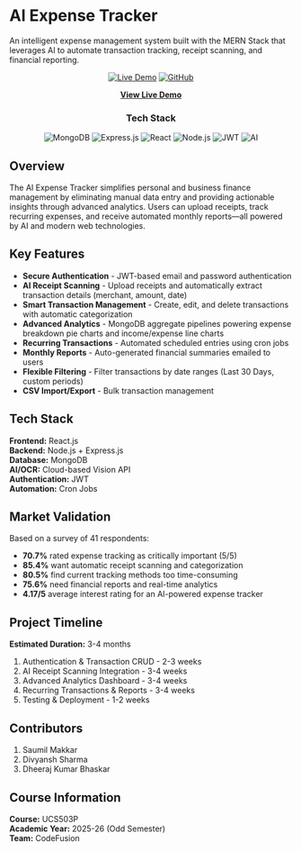 # AI Expense Tracker

An intelligent expense management system built with the MERN Stack that leverages AI to automate transaction tracking, receipt scanning, and financial reporting.

<div align="center">

[![Live Demo](https://img.shields.io/badge/Live-Demo-brightgreen?style=for-the-badge&logo=vercel)](https://your-live-link-here.vercel.app)
[![GitHub](https://img.shields.io/badge/GitHub-Repository-blue?style=for-the-badge&logo=github)](https://github.com/dheerajkrbhaskar/ucs503p-202526odd-codefusion)

**[View Live Demo](https://ucs503p-202526odd-codefusion.vercel.app/)**

### Tech Stack

![MongoDB](https://img.shields.io/badge/MongoDB-47A248?style=for-the-badge&logo=mongodb&logoColor=white)
![Express.js](https://img.shields.io/badge/Express.js-000000?style=for-the-badge&logo=express&logoColor=white)
![React](https://img.shields.io/badge/React-20232A?style=for-the-badge&logo=react&logoColor=61DAFB)
![Node.js](https://img.shields.io/badge/Node.js-339933?style=for-the-badge&logo=nodedotjs&logoColor=white)
![JWT](https://img.shields.io/badge/JWT-000000?style=for-the-badge&logo=jsonwebtokens&logoColor=white)
![AI](https://img.shields.io/badge/AI-OCR-orange?style=for-the-badge&logo=openai&logoColor=white)
</div>

## Overview

The AI Expense Tracker simplifies personal and business finance management by eliminating manual data entry and providing actionable insights through advanced analytics. Users can upload receipts, track recurring expenses, and receive automated monthly reports—all powered by AI and modern web technologies.

## Key Features

- **Secure Authentication** - JWT-based email and password authentication
- **AI Receipt Scanning** - Upload receipts and automatically extract transaction details (merchant, amount, date)
- **Smart Transaction Management** - Create, edit, and delete transactions with automatic categorization
- **Advanced Analytics** - MongoDB aggregate pipelines powering expense breakdown pie charts and income/expense line charts
- **Recurring Transactions** - Automated scheduled entries using cron jobs
- **Monthly Reports** - Auto-generated financial summaries emailed to users
- **Flexible Filtering** - Filter transactions by date ranges (Last 30 Days, custom periods)
- **CSV Import/Export** - Bulk transaction management

## Tech Stack

**Frontend:** React.js  
**Backend:** Node.js + Express.js  
**Database:** MongoDB  
**AI/OCR:** Cloud-based Vision API  
**Authentication:** JWT  
**Automation:** Cron Jobs

## Market Validation

Based on a survey of 41 respondents:
- **70.7%** rated expense tracking as critically important (5/5)
- **85.4%** want automatic receipt scanning and categorization
- **80.5%** find current tracking methods too time-consuming
- **75.6%** need financial reports and real-time analytics
- **4.17/5** average interest rating for an AI-powered expense tracker

## Project Timeline

**Estimated Duration:** 3-4 months
1. Authentication & Transaction CRUD - 2-3 weeks
2. AI Receipt Scanning Integration - 3-4 weeks
3. Advanced Analytics Dashboard - 3-4 weeks
4. Recurring Transactions & Reports - 3-4 weeks
5. Testing & Deployment - 1-2 weeks

## Contributors

1. Saumil Makkar
2. Divyansh Sharma
3. Dheeraj Kumar Bhaskar

## Course Information

**Course:** UCS503P  
**Academic Year:** 2025-26 (Odd Semester)  
**Team:** CodeFusion


